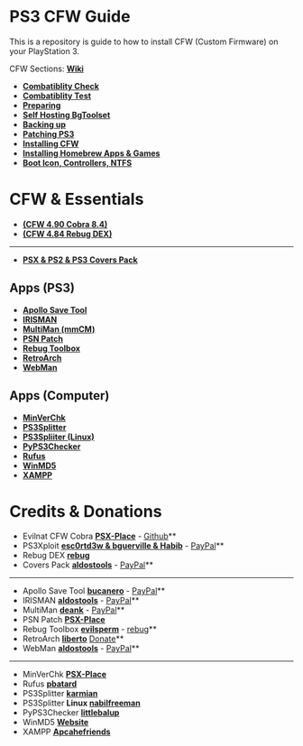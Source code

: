 # PS3 CFW Guide
This is a repository is guide to how to install CFW (Custom Firmware) on your PlayStation 3.

CFW Sections: **[Wiki](https://github.com/ZHassanQ/PS3-CFW-Guide/wiki/Home)**

- **[Combatiblity Check](https://github.com/ZHassanQ/PS3-CFW-Guide/wiki/1.-Compatibility-Check)**
- **[Combatiblity Test](https://github.com/ZHassanQ/PS3-CFW-Guide/wiki/2.-Compatibility-Test)**
- **[Preparing](https://github.com/ZHassanQ/PS3-CFW-Guide/wiki/3.-Preparing)**
- **[Self Hosting BgToolset](https://github.com/ZHassanQ/PS3-CFW-Guide/wiki/4.-Self-Hosting-BgToolset)**
- **[Backing up](https://github.com/ZHassanQ/PS3-CFW-Guide/wiki/5.-Backing-Up)**
- **[Patching PS3](https://github.com/ZHassanQ/PS3-CFW-Guide/wiki/6.-Patching-PS3)**
- **[Installing CFW](https://github.com/ZHassanQ/PS3-CFW-Guide/wiki/7.-Installing-CFW)**
- **[Installing Homebrew Apps & Games](https://github.com/ZHassanQ/PS3-CFW-Guide/wiki/8.-Installing-Homebrew-Apps-&-Games)**
- **[Boot Icon, Controllers, NTFS](https://github.com/ZHassanQ/PS3-CFW-Guide/wiki/9.-Boot-Icon,-Controllers,-NTFS)**


# CFW & Essentials

- **[(CFW 4.90 Cobra 8.4)](https://www.psx-place.com/threads/cfw-4-90-evilnat-cobra-8-4-cex-dex-pex-d-pex.39743/)**
- **[(CFW 4.84 Rebug DEX)](https://rebug.me/official-rebug-4-84-2-rex-d-rex-cobra-8-1-toolbox-2-03-02-mar-29th-2019/)**

---

- **[PSX & PS2 & PS3 Covers Pack](https://github.com/aldostools/Resources/)**


## Apps (PS3)

- **[Apollo Save Tool](https://github.com/bucanero/apollo-ps3)**
- **[IRISMAN](https://github.com/aldostools/IRISMAN)**
- **[MultiMan (mmCM)](https://www.psx-place.com/threads/update-multiman-04-85-01-official-update-from-deank-adds-4-83-4-85-cfw-support-ps3hen-support.26435/page-3#post-210206)**
- **[PSN Patch](http://www.psx-place.com/forum/psnpatch/psnpatch-information-releases-125.html)**
- **[Rebug Toolbox](https://github.com/evilsperm/Rebug-Toolbox)**
- **[RetroArch](https://xbins.org/libretro/)**
- **[WebMan](https://github.com/aldostools/webMAN-MOD)**

## Apps (Computer)

- **[MinVerChk](https://www.psx-place.com/resources/minverchk-minimum-version-checker.610/)**
- **[PS3Splitter](http://karmian.org/projects/ps3splitter)**
- **[PS3Spliiter (Linux)](https://gist.github.com/nabilfreeman/ecc984a40af8632b360453389e784cac)**
- **[PyPS3Checker](https://github.com/littlebalup)**
- **[Rufus](https://rufus.ie/en/)**
- **[WinMD5](https://www.psx-place.com/threads/hfw-4-89-1-hybrid-firmware-official-release.37319/)**
- **[XAMPP](https://www.apachefriends.org/)**


# Credits & Donations

- Evilnat CFW Cobra **[PSX-Place](https://www.psx-place.com/members/evilnat.76/)** - [Github](https://github.com/Evilnat)**
- PS3Xploit **[esc0rtd3w & bguerville & Habib](https://github.com/PS3Xploit)** - [PayPal](https://www.paypal.me/nopsn)**
- Rebug DEX **[rebug](https://rebug.me/)**
- Covers Pack **[aldostools](https://github.com/aldostools)** - [PayPal](https://www.paypal.com/donate/?hosted_button_id=HCYZ9AM3JUB78)**
---

- Apollo Save Tool **[bucanero](https://github.com/bucanero)** - [PayPal](https://www.paypal.me/bucanerodev)**
- IRISMAN **[aldostools](https://github.com/aldostools)** - [PayPal](https://www.paypal.com/donate/?hosted_button_id=HCYZ9AM3JUB78)**
- MultiMan **[deank](http://multiman.deanbg.com/)** - [PayPal](https://www.paypal.com/paypalme/webplugins)**
- PSN Patch **[PSX-Place](http://www.psx-place.com/forum/psnpatch/psnpatch-information-releases-125.html)**
- Rebug Toolbox **[evilsperm](https://github.com/evilsperm/)** - [rebug](https://rebug.me/)**
- RetroArch **[liberto](https://www.libretro.com/index.php/home-2/)** [Donate](https://www.retroarch.com/index.php?page=donate)**
- WebMan **[aldostools](https://github.com/aldostools)** - [PayPal](https://www.paypal.com/donate/?hosted_button_id=HCYZ9AM3JUB78)**

---

- MinVerChk **[PSX-Place](https://www.psx-place.com/resources/minverchk-minimum-version-checker.610/)**
- Rufus **[pbatard](https://github.com/pbatard)**
- PS3Splitter **[karmian](http://karmian.org)**
- PS3Splitter **Linux [nabilfreeman](https://gist.github.com/nabilfreeman)**
- PyPS3Checker **[littlebalup](https://github.com/littlebalup)**
- WinMD5 **[Website](https://www.winmd5.com/)**
- XAMPP **[Apcahefriends](https://www.apachefriends.org/)**
